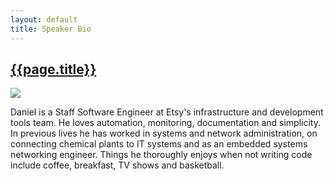 ```yaml
---
layout: default
title: Speaker Bio
---
```

## [{{page.title}}]({{page.url}})

<div style="text-align:left" markdown="1">
<img src="http://www.gravatar.com/avatar/89e0ad1229121f46047977ac547bd7b4.jpg?s=150" />
</div>



Daniel is a Staff Software Engineer at Etsy's infrastructure and development
tools team. He loves automation, monitoring, documentation and simplicity. In
previous lives he has worked in systems and network administration, on
connecting chemical plants to IT systems and as an embedded systems networking
engineer. Things he thoroughly enjoys when not writing code include coffee,
breakfast, TV shows and basketball.
